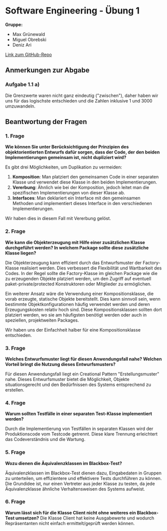 # Software Engineering - Übung 1
**Gruppe:**
- Max Grünewald
- Miguel Obrebski
- Deniz Ari

[Link zum GitHub-Repo](https://github.com/pr1mee/Software-Engineering)

## Anmerkungen zur Abgabe
### Aufgabe 1.1 a)
Die Grenzwerte waren nicht ganz eindeutig ("zwischen"), daher haben wir uns für das logischste entschieden und die Zahlen inklusive 1 und 3000 umzuwandeln.

## Beantwortung der Fragen
### 1. Frage
**Wie können Sie unter Berücksichtigung der Prinzipien des objektorientierten Entwurfs dafür sorgen, dass der Code, der den beiden Implementierungen gemeinsam ist, nicht dupliziert wird?**

Es gibt drei Möglichkeiten, um Duplikation zu vermeiden:
1. **Komposition**: Man platziert den gemeinsamen Code in einer separaten Klasse und verwendet diese Klasse in den beiden Implementierungen.
2. **Vererbung**: Ähnlich wie bei der Komposition, jedoch leitet man die spezifischen Implementierungen von dieser Klasse ab.
3. **Interfaces**: Man deklariert ein Interface mit den gemeinsamen Methoden und implementiert dieses Interface in den verschiedenen Implementierungen.

Wir haben dies in diesem Fall mit Vererbung gelöst.

### 2. Frage
**Wie kann die Objekterzeugung mit Hilfe einer zusätzlichen Klasse durchgeführt werden? In welchem Package sollte diese zusätzliche Klasse liegen?**

Die Objekterzeugung kann effizient durch das Entwurfsmuster der Factory-Klasse realisiert werden. Dies verbessert die Flexibilität und Wartbarkeit des Codes.
 In der Regel sollte die Factory-Klasse im gleichen Package wie die zu erzeugenden Objekte platziert werden, um den Zugriff auf eventuell paket-private/protected Konstruktoren oder Mitglieder zu ermöglichen.


Ein weiterer Ansatz wäre die Verwendung einer Kompositionsklasse, die vorab erzeugte, statische Objekte bereitstellt. Dies kann sinnvoll sein, wenn bestimmte Objektkonfigurationen häufig verwendet werden und deren Erzeugungskosten relativ hoch sind.
Diese Kompositionsklassen sollten dort platziert werden, wo sie am häufigsten benötigt werden oder auch in speziellen, projektweiten Packages.

Wir haben uns der Einfachheit halber für eine Kompositionsklasse entschieden.

### 3. Frage
**Welches Entwurfsmuster liegt für diesen Anwendungsfall nahe? Welchen Vorteil bringt die Nutzung dieses Entwurfsmusters?**

Für diesen Anwendungsfall liegt ein Creational Pattern "Erstellungsmuster" nahe. Dieses Entwurfsmuster bietet die Möglichkeit, Objekte situationsgerecht und den Bedürfnissen des Systems entsprechend zu erstellen.

### 4. Frage
**Warum sollten Testfälle in einer separaten Test-Klasse implementiert werden?**

Durch die Implementierung von Testfällen in separaten Klassen wird der Produktionscode vom Testcode getrennt. Diese klare Trennung erleichtert das Codeverständnis und die Wartung.

### 5. Frage
**Wozu dienen die Äquivalenzklassen im Blackbox-Test?**

Äquivalenzklassen im Blackbox-Test dienen dazu, Eingabedaten in Gruppen zu unterteilen, um effizientere und effektivere Tests durchführen zu können. Die Grundidee ist, nur einen Vertreter aus jeder Klasse zu testen, da jede Äquivalenzklasse ähnliche Verhaltensweisen des Systems aufweist.

### 6. Frage
**Warum lässt sich für die Klasse Client nicht ohne weiteres ein Blackbox-Test umsetzen?**
Die Klasse Client hat keine Ausgabewerte und wodurch Repräsentanten nicht einfach ermittelt/geprüft werden können.
